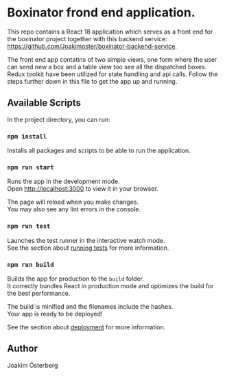 # Boxinator frond end application. 
This repo contains a React 18 application which serves as a front end for the boxinator project together with this backend service: https://github.com/Joakimoster/boxinator-backend-service. 

The front end app contatins of two simple views, one form where the user can send new a box and a table view too see all the dispatched boxes. Redux toolkit have been utilized for state handling and api calls. Follow the steps further down in this file to get the app up and running.

## Available Scripts

In the project directory, you can run:

### `npm install`

Installs all packages and scripts to be able to run the application.

### `npm run start`

Runs the app in the development mode.\
Open [http://localhost:3000](http://localhost:3000) to view it in your browser.

The page will reload when you make changes.\
You may also see any lint errors in the console.

### `npm run test`

Launches the test runner in the interactive watch mode.\
See the section about [running tests](https://facebook.github.io/create-react-app/docs/running-tests) for more information.

### `npm run build`

Builds the app for production to the `build` folder.\
It correctly bundles React in production mode and optimizes the build for the best performance.

The build is minified and the filenames include the hashes.\
Your app is ready to be deployed!

See the section about [deployment](https://facebook.github.io/create-react-app/docs/deployment) for more information.

## Author
Joakim Österberg
